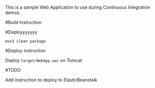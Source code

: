 This is a sample Web Application to use during Continuous Integration demos.

#Build Instruction
  
  
  
#Deployyyyyyy



```
mvn3 clean package
```



#Deploy instruction



Deploy ```target/WebApp.war``` on Tomcat
 
#TODO
 
Add instruction to deploy to ElasticBeanstalk

